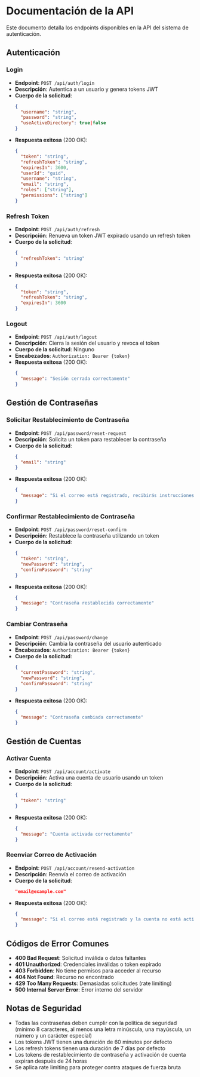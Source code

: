 # Documentación de la API

Este documento detalla los endpoints disponibles en la API del sistema de autenticación.

## Autenticación

### Login

- **Endpoint**: `POST /api/auth/login`
- **Descripción**: Autentica a un usuario y genera tokens JWT
- **Cuerpo de la solicitud**:
  ```json
  {
    "username": "string",
    "password": "string",
    "useActiveDirectory": true|false
  }
  ```
- **Respuesta exitosa** (200 OK):
  ```json
  {
    "token": "string",
    "refreshToken": "string",
    "expiresIn": 3600,
    "userId": "guid",
    "username": "string",
    "email": "string",
    "roles": ["string"],
    "permissions": ["string"]
  }
  ```

### Refresh Token

- **Endpoint**: `POST /api/auth/refresh`
- **Descripción**: Renueva un token JWT expirado usando un refresh token
- **Cuerpo de la solicitud**:
  ```json
  {
    "refreshToken": "string"
  }
  ```
- **Respuesta exitosa** (200 OK):
  ```json
  {
    "token": "string",
    "refreshToken": "string",
    "expiresIn": 3600
  }
  ```

### Logout

- **Endpoint**: `POST /api/auth/logout`
- **Descripción**: Cierra la sesión del usuario y revoca el token
- **Cuerpo de la solicitud**: Ninguno
- **Encabezados**: `Authorization: Bearer {token}`
- **Respuesta exitosa** (200 OK):
  ```json
  {
    "message": "Sesión cerrada correctamente"
  }
  ```

## Gestión de Contraseñas

### Solicitar Restablecimiento de Contraseña

- **Endpoint**: `POST /api/password/reset-request`
- **Descripción**: Solicita un token para restablecer la contraseña
- **Cuerpo de la solicitud**:
  ```json
  {
    "email": "string"
  }
  ```
- **Respuesta exitosa** (200 OK):
  ```json
  {
    "message": "Si el correo está registrado, recibirás instrucciones para restablecer tu contraseña"
  }
  ```

### Confirmar Restablecimiento de Contraseña

- **Endpoint**: `POST /api/password/reset-confirm`
- **Descripción**: Restablece la contraseña utilizando un token
- **Cuerpo de la solicitud**:
  ```json
  {
    "token": "string",
    "newPassword": "string",
    "confirmPassword": "string"
  }
  ```
- **Respuesta exitosa** (200 OK):
  ```json
  {
    "message": "Contraseña restablecida correctamente"
  }
  ```

### Cambiar Contraseña

- **Endpoint**: `POST /api/password/change`
- **Descripción**: Cambia la contraseña del usuario autenticado
- **Encabezados**: `Authorization: Bearer {token}`
- **Cuerpo de la solicitud**:
  ```json
  {
    "currentPassword": "string",
    "newPassword": "string",
    "confirmPassword": "string"
  }
  ```
- **Respuesta exitosa** (200 OK):
  ```json
  {
    "message": "Contraseña cambiada correctamente"
  }
  ```

## Gestión de Cuentas

### Activar Cuenta

- **Endpoint**: `POST /api/account/activate`
- **Descripción**: Activa una cuenta de usuario usando un token
- **Cuerpo de la solicitud**:
  ```json
  {
    "token": "string"
  }
  ```
- **Respuesta exitosa** (200 OK):
  ```json
  {
    "message": "Cuenta activada correctamente"
  }
  ```

### Reenviar Correo de Activación

- **Endpoint**: `POST /api/account/resend-activation`
- **Descripción**: Reenvía el correo de activación
- **Cuerpo de la solicitud**:
  ```json
  "email@example.com"
  ```
- **Respuesta exitosa** (200 OK):
  ```json
  {
    "message": "Si el correo está registrado y la cuenta no está activada, recibirás un nuevo correo de activación"
  }
  ```

## Códigos de Error Comunes

- **400 Bad Request**: Solicitud inválida o datos faltantes
- **401 Unauthorized**: Credenciales inválidas o token expirado
- **403 Forbidden**: No tiene permisos para acceder al recurso
- **404 Not Found**: Recurso no encontrado
- **429 Too Many Requests**: Demasiadas solicitudes (rate limiting)
- **500 Internal Server Error**: Error interno del servidor

## Notas de Seguridad

- Todas las contraseñas deben cumplir con la política de seguridad (mínimo 8 caracteres, al menos una letra minúscula, una mayúscula, un número y un carácter especial)
- Los tokens JWT tienen una duración de 60 minutos por defecto
- Los refresh tokens tienen una duración de 7 días por defecto
- Los tokens de restablecimiento de contraseña y activación de cuenta expiran después de 24 horas
- Se aplica rate limiting para proteger contra ataques de fuerza bruta

